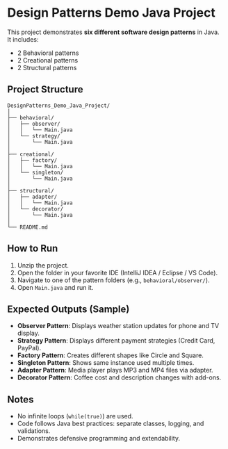 # Design Patterns Demo Java Project

This project demonstrates **six different software design patterns** in Java.  
It includes:
- 2 Behavioral patterns
- 2 Creational patterns
- 2 Structural patterns

## Project Structure
```
DesignPatterns_Demo_Java_Project/
│
├── behavioral/
│   ├── observer/
│   │   └── Main.java
│   └── strategy/
│       └── Main.java
│
├── creational/
│   ├── factory/
│   │   └── Main.java
│   └── singleton/
│       └── Main.java
│
├── structural/
│   ├── adapter/
│   │   └── Main.java
│   └── decorator/
│       └── Main.java
│
└── README.md
```

## How to Run
1. Unzip the project.
2. Open the folder in your favorite IDE (IntelliJ IDEA / Eclipse / VS Code).
3. Navigate to one of the pattern folders (e.g., `behavioral/observer/`).
4. Open `Main.java` and run it.

## Expected Outputs (Sample)
- **Observer Pattern**: Displays weather station updates for phone and TV display.
- **Strategy Pattern**: Displays different payment strategies (Credit Card, PayPal).
- **Factory Pattern**: Creates different shapes like Circle and Square.
- **Singleton Pattern**: Shows same instance used multiple times.
- **Adapter Pattern**: Media player plays MP3 and MP4 files via adapter.
- **Decorator Pattern**: Coffee cost and description changes with add-ons.

## Notes
- No infinite loops (`while(true)`) are used.
- Code follows Java best practices: separate classes, logging, and validations.
- Demonstrates defensive programming and extendability.

